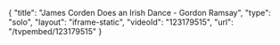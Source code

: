 {
    "title": "James Corden Does an Irish Dance - Gordon Ramsay",
    "type": "solo",
    "layout": "iframe-static",
    "videoId": "123179515",
    "url": "\/tvpembed\/123179515"
}